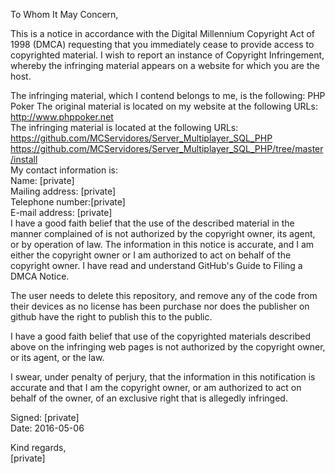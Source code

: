 To Whom It May Concern,

This is a notice in accordance with the Digital Millennium Copyright Act of 1998 (DMCA) requesting that you immediately cease to provide access to copyrighted material. I wish to report an instance of Copyright Infringement, whereby the infringing material appears on a website for which you are the host.

The infringing material, which I contend belongs to me, is the following:
PHP Poker
The original material is located on my website at the following URLs:  
http://www.phppoker.net  
The infringing material is located at the following URLs:  
https://github.com/MCServidores/Server_Multiplayer_SQL_PHP  
https://github.com/MCServidores/Server_Multiplayer_SQL_PHP/tree/master/install  
My contact information is:   
Name: [private]  
Mailing address: [private]  
Telephone number:[private]   
E-mail address: [private]   
I have a good faith belief that the use of the described material in the manner complained of is not authorized by the copyright owner, its agent, or by operation of law.
The information in this notice is accurate, and I am either the copyright owner or I am authorized to act on behalf of the copyright owner.
I have read and understand GitHub's Guide to Filing a DMCA Notice.  

The user needs to delete this repository, and remove any of the code from their devices as no license has been purchase nor does the publisher on github have the right to publish this to the public.

I have a good faith belief that use of the copyrighted materials described above on the infringing web pages is not authorized by the copyright owner, or its agent, or the law.

I swear, under penalty of perjury, that the information in this notification is accurate and that I am the copyright owner, or am authorized to act on behalf of the owner, of an exclusive right that is allegedly infringed.

Signed: [private]   
Date: 2016-05-06    

Kind regards,    
[private]   

